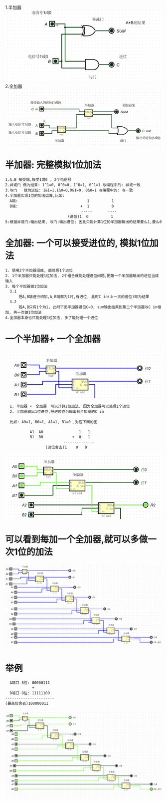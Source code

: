 1.半加器
![半加器](imgs/half.gif)
2.全加器
![全加器](imgs/all_add.gif)

# 半加器: 完整模拟1位加法
```
1.A,B 接受端,接受1或0 , 2个电信号
2.异或门 做为结果: 1^1=0, 0^0=0, 1^0=1, 0^1=1 与编程中的: 异或一致
3.与门   做为进位: 1&1=1,1&0=0,0&1=0, 0&0=1 与编程中的: 与一致
4.半加器实现1位的加法运算,比如:
  A端:                               1          1         
  B端:                            +  1          0
                                  -----       ----
                            (进位)1  0          1
5:根据异或门:输出结果, 与门:输出进位; 因此只能计算1位的半加器输出的结果要么1,要么0
```

# 全加器: 一个可以接受进位的, 模拟1位加法
```
1. 使用2个半加器组成, 能处理1个进位
2. 1个半加器只能处理1位加法, 2个组合就能处理进位问题,把第一个半加器输出的进位当成输入
3. 每个半加器做1位加法
  3.1
      把A,B端进行相加,A,B端都为1时,有进位, 此时C in(上一次的进位)即为结果
  3.2
      若A,B只有1个为1, 此时下面半加器进位C=0, sum输出结果到第二个半加器与C in相加, 再一次做1位加法
4.全加器本身也只能处理1位加法, 多了能处理一个进位
```

# 一个半加器+ 一个全加器
![半加全](imgs/OneHalf_OneAll.png)
```
  1. 半加器 +　全加器　可以计算2位加法, 因为全加器可以处理1个进位
  2. 半加器输出1位进位,把进位作为输出到全加器的C in

  比如: A0=1, B0=1, A1=1, B1=0 ,对应下面的图
          
           A1  A0                1   1
           B1  B0             +  0   1
                          --------------
                  (进位舍去)1    0   0
```
![结果](imgs/OneHalf_OneAll_result.png)


# 可以看到每加一个全加器,就可以多做一次1位的加法
![8位加法器](imgs/8bit_add.png)

# 举例
```
  A端口 8位: 00000111
            +
  B端口 8位: 11111100
----------------------
(最高位舍去)100000011
```
![8位加法器结果](imgs/8bit_add_result.png)
